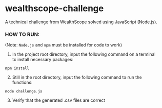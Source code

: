 # wealthscope-challenge
A technical challenge from WealthScope solved using JavaScript (Node.js).

### HOW TO RUN:
(Note: `Node.js` and `npm` must be installed for code to work)
1. In the project root directory, input the following command on a terminal to install necessary packages:
```
npm install
```

2. Still in the root directory, input the following command to run the functions:
```
node challenge.js
```
3. Verify that the generated .csv files are correct
